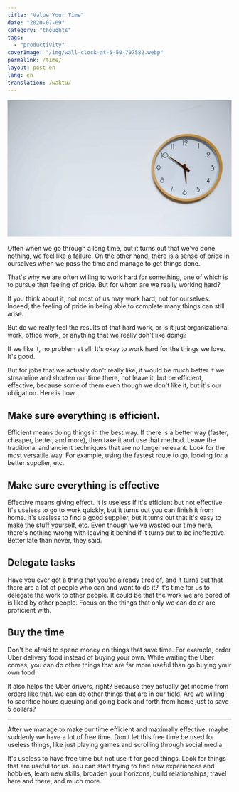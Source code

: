 ```yaml
---
title: "Value Your Time"
date: "2020-07-09"
category: "thoughts"
tags:
  - "productivity"
coverImage: "/img/wall-clock-at-5-50-707582.webp"
permalink: /time/
layout: post-en
lang: en
translation: /waktu/
---
```


![](/img/wall-clock-at-5-50-707582.webp)

Often when we go through a long time, but it turns out that we've done nothing, we feel like a failure. On the other hand, there is a sense of pride in ourselves when we pass the time and manage to get things done.

That's why we are often willing to work hard for something, one of which is to pursue that feeling of pride. But for whom are we really working hard?

If you think about it, not most of us may work hard, not for ourselves. Indeed, the feeling of pride in being able to complete many things can still arise.

But do we really feel the results of that hard work, or is it just organizational work, office work, or anything that we really don't like doing?

If we like it, no problem at all. It's okay to work hard for the things we love. It's good.

But for jobs that we actually don't really like, it would be much better if we streamline and shorten our time there, not leave it, but be efficient, effective, because some of them even though we don't like it, but it's our obligation. Here is how.

## Make sure everything is efficient.

Efficient means doing things in the best way. If there is a better way (faster, cheaper, better, and more), then take it and use that method. Leave the traditional and ancient techniques that are no longer relevant. Look for the most versatile way. For example, using the fastest route to go, looking for a better supplier, etc.

## Make sure everything is effective

Effective means giving effect. It is useless if it's efficient but not effective. It's useless to go to work quickly, but it turns out you can finish it from home. It's useless to find a good supplier, but it turns out that it's easy to make the stuff yourself, etc. Even though we've wasted our time here, there's nothing wrong with leaving it behind if it turns out to be ineffective. Better late than never, they said.

## Delegate tasks

Have you ever got a thing that you're already tired of, and it turns out that there are a lot of people who can and want to do it? It's time for us to delegate the work to other people. It could be that the work we are bored of is liked by other people. Focus on the things that only we can do or are proficient with.

## Buy the time

Don't be afraid to spend money on things that save time. For example, order Uber delivery food instead of buying your own. While waiting the Uber comes, you can do other things that are far more useful than go buying your own food.

It also helps the Uber drivers, right? Because they actually get income from orders like that. We can do other things that are in our field. Are we willing to sacrifice hours queuing and going back and forth from home just to save 5 dollars?

---

After we manage to make our time efficient and maximally effective, maybe suddenly we have a lot of free time. Don't let this free time be used for useless things, like just playing games and scrolling through social media.

It's useless to have free time but not use it for good things. Look for things that are useful for us. You can start trying to find new experiences and hobbies, learn new skills, broaden your horizons, build relationships, travel here and there, and much more.
